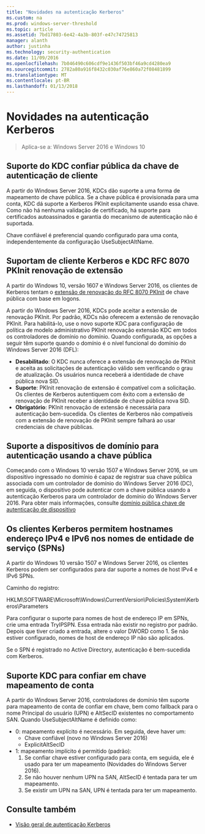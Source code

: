 ```yaml
---
title: "Novidades na autenticação Kerberos"
ms.custom: na
ms.prod: windows-server-threshold
ms.topic: article
ms.assetid: 7bd17803-6e42-4a3b-803f-e47c74725813
manager: alanth
author: justinha
ms.technology: security-authentication
ms.date: 11/09/2016
ms.openlocfilehash: 7b046490c606cdf9e1436f503bf46a9cd4280ea9
ms.sourcegitcommit: 2782a80a916f8432c030af76e860a72f08481899
ms.translationtype: MT
ms.contentlocale: pt-BR
ms.lasthandoff: 01/13/2018
---
```

# <a name="whats-new-in-kerberos-authentication"></a>Novidades na autenticação Kerberos

>Aplica-se a: Windows Server 2016 e Windows 10

## <a name="kdc-support-for-public-key-trust-based-client-authentication"></a>Suporte do KDC confiar pública da chave de autenticação de cliente

A partir do Windows Server 2016, KDCs dão suporte a uma forma de mapeamento de chave pública. Se a chave pública é provisionada para uma conta, KDC dá suporte a Kerberos PKInit explicitamente usando essa chave. Como não há nenhuma validação de certificado, há suporte para certificados autoassinados e garantia do mecanismo de autenticação não é suportada.

Chave confiável é preferencial quando configurado para uma conta, independentemente da configuração UseSubjectAltName.

## <a name="kerberos-client-and-kdc-support-for-rfc-8070-pkinit-freshness-extension"></a>Suportam de cliente Kerberos e KDC RFC 8070 PKInit renovação de extensão

A partir do Windows 10, versão 1607 e Windows Server 2016, os clientes de Kerberos tentam o [extensão de renovação do RFC 8070 PKInit](https://datatracker.ietf.org/doc/draft-ietf-kitten-pkinit-freshness/) de chave pública com base em logons. 

A partir do Windows Server 2016, KDCs pode aceitar a extensão de renovação PKInit. Por padrão, KDCs não oferecem a extensão de renovação PKInit. Para habilitá-lo, use o novo suporte KDC para configuração de política de modelo administrativo PKInit renovação extensão KDC em todos os controladores de domínio no domínio. Quando configurada, as opções a seguir têm suporte quando o domínio é o nível funcional do domínio do Windows Server 2016 (DFL):

- **Desabilitado**: O KDC nunca oferece a extensão de renovação de PKInit e aceita as solicitações de autenticação válido sem verificando o grau de atualização. Os usuários nunca receberá a identidade de chave pública nova SID.
- **Suporte**: PKInit renovação de extensão é compatível com a solicitação. Os clientes de Kerberos autentiquem com êxito com a extensão de renovação de PKInit receber a identidade de chave pública nova SID.
- **Obrigatório**: PKInit renovação de extensão é necessária para autenticação bem-sucedida. Os clientes de Kerberos não compatíveis com a extensão de renovação de PKInit sempre falhará ao usar credenciais de chave públicas.

## <a name="domain-joined-device-support-for-authentication-using-public-key"></a>Suporte a dispositivos de domínio para autenticação usando a chave pública

Começando com o Windows 10 versão 1507 e Windows Server 2016, se um dispositivo ingressado no domínio é capaz de registrar sua chave pública associada com um controlador de domínio do Windows Server 2016 (DC), em seguida, o dispositivo pode autenticar com a chave pública usando a autenticação Kerberos para um controlador de domínio do Windows Server 2016. Para obter mais informações, consulte [domínio pública chave de autenticação de dispositivo](Domain-joined-Device-Public-Key-Authentication.md)

## <a name="kerberos-clients-allow-ipv4-and-ipv6-address-hostnames-in-service-principal-names-spns"></a>Os clientes Kerberos permitem hostnames endereço IPv4 e IPv6 nos nomes de entidade de serviço (SPNs)

A partir do Windows 10 versão 1507 e Windows Server 2016, os clientes Kerberos podem ser configurados para dar suporte a nomes de host IPv4 e IPv6 SPNs. 

Caminho do registro:

HKLM\SOFTWARE\Microsoft\Windows\CurrentVersion\Policies\System\Kerberos\Parameters

Para configurar o suporte para nomes de host de endereço IP em SPNs, crie uma entrada TryIPSPN. Essa entrada não existir no registro por padrão. Depois que tiver criado a entrada, altere o valor DWORD como 1. Se não estiver configurado, nomes de host de endereço IP não são aplicados.

Se o SPN é registrado no Active Directory, autenticação é bem-sucedida com Kerberos. 

## <a name="kdc-support-for-key-trust-account-mapping"></a>Suporte KDC para confiar em chave mapeamento de conta

A partir do Windows Server 2016, controladores de domínio têm suporte para mapeamento de conta de confiar em chave, bem como fallback para o nome Principal do usuário (UPN) e AltSecID existentes no comportamento SAN. Quando UseSubjectAltName é definido como:

- 0: mapeamento explícito é necessário. Em seguida, deve haver um:
    - Chave confiável (novo no Windows Server 2016)
    - ExplicitAltSecID
- 1: mapeamento implícito é permitido (padrão):
    1. Se confiar chave estiver configurado para conta, em seguida, ele é usado para ter um mapeamento (Novidades do Windows Server 2016).
    2. Se não houver nenhum UPN na SAN, AltSecID é tentada para ter um mapeamento.
    3. Se existir um UPN na SAN, UPN é tentada para ter um mapeamento.

## <a name="see-also"></a>Consulte também

- [Visão geral de autenticação Kerberos](kerberos-authentication-overview.md)
